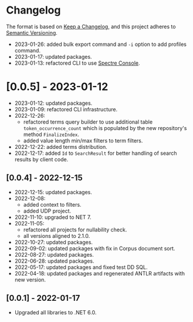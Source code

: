 # Changelog

The format is based on [Keep a Changelog](https://keepachangelog.com/en/1.0.0/), and this project adheres to [Semantic Versioning](https://semver.org/spec/v2.0.0.html).

- 2023-01-26: added bulk export command and `-i` option to add profiles command.
- 2023-01-17: updated packages.
- 2023-01-13: refactored CLI to use [Spectre Console](https://spectreconsole.net).

# [0.0.5] - 2023-01-12

- 2023-01-12: updated packages.
- 2023-01-09: refactored CLI infrastructure.
- 2022-12-26:
  - refactored terms query builder to use additional table `token_occurrence_count` which is populated by the new repository's method `FinalizeIndex`.
  - added value length min/max filters to term filters.
- 2022-12-22: added terms distribution.
- 2022-12-17: added `Id` to `SearchResult` for better handling of search results by client code.

## [0.0.4] - 2022-12-15

- 2022-12-15: updated packages.
- 2022-12-08:
  - added context to filters.
  - added UDP project.
- 2022-11-10: upgraded to NET 7.
- 2022-11-05:
  - refactored all projects for nullability check.
  - all versions aligned to 2.1.0.
- 2022-10-27: updated packages.
- 2022-09-02: updated packages with fix in Corpus document sort.
- 2022-08-27: updated packages.
- 2022-06-28: updated packages.
- 2022-05-17: updated packages and fixed test DD SQL.
- 2022-04-18: updated packages and regenerated ANTLR artifacts with new version.

## [0.0.1] - 2022-01-17

- Upgraded all libraries to .NET 6.0.
